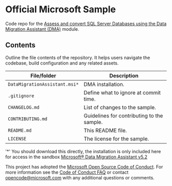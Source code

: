 # Official Microsoft Sample

Code repo for the [Assess and convert SQL Server Databases using the Data Migration Assistant (DMA)](https://docs.microsoft.com/en-us/learn/modules/assess-convert-sql-server-databases-using-dma/) module.

## Contents

Outline the file contents of the repository. It helps users navigate the codebase, build configuration and any related assets.

| File/folder       | Description                                |
|-------------------|--------------------------------------------|
| `DataMigrationAssistant.msi*`             | DMA installation.                        |
| `.gitignore`      | Define what to ignore at commit time.      |
| `CHANGELOG.md`    | List of changes to the sample.             |
| `CONTRIBUTING.md` | Guidelines for contributing to the sample. |
| `README.md`       | This README file.                          |
| `LICENSE`         | The license for the sample.                |

'*' You should download this directly, the installation is only included here for access in the sandbox [Microsoft® Data Migration Assistant v5.2](https://www.microsoft.com/download/details.aspx?id=53595)


This project has adopted the [Microsoft Open Source Code of Conduct](https://opensource.microsoft.com/codeofconduct/).
For more information see the [Code of Conduct FAQ](https://opensource.microsoft.com/codeofconduct/faq/) or
contact [opencode@microsoft.com](mailto:opencode@microsoft.com) with any additional questions or comments.
